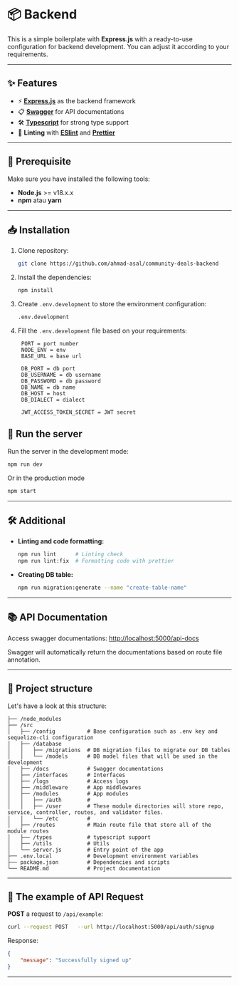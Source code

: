 
# 📦 Backend  

This is a simple boilerplate with **Express.js** with a ready-to-use configuration for backend development. You can adjust it according to your requirements.

---

## ✨ Features
- ⚡ [**Express.js**](https://expressjs.com/) as the backend framework
- 📋 [**Swagger**](https://swagger.io/docs/) for API documentations
- 🛠 [**Typescript**](https://www.typescriptlang.org/docs/) for strong type support
- 📄 **Linting** with [**ESlint**](https://eslint.org/docs/latest/) and [**Prettier**](https://prettier.io/docs/en/)

---

## 🚀 Prerequisite

Make sure you have installed the following tools:

- **Node.js** >= v18.x.x  
- **npm** atau **yarn**

---

## 📥 Installation

1. Clone repository:

   ```bash
   git clone https://github.com/ahmad-asal/community-deals-backend
   ```

2. Install the dependencies:

   ```bash
   npm install
   ```

3. Create `.env.development` to store the environment configuration:

   ```bash
   .env.development
   ```

4. Fill the `.env.development` file based on your requirements:

   ```
    PORT = port number
    NODE_ENV = env
    BASE_URL = base url
    
    DB_PORT = db port
    DB_USERNAME = db username
    DB_PASSWORD = db password
    DB_NAME = db name
    DB_HOST = host
    DB_DIALECT = dialect
    
    JWT_ACCESS_TOKEN_SECRET = JWT secret
   ```

## 🏃 Run the server

Run the server in the development mode:

```bash
npm run dev
```

Or in the production mode

```bash
npm start
```

---

## 🛠 Additional

- **Linting and code formatting:**

  ```bash
  npm run lint      # Linting check
  npm run lint:fix  # Formatting code with prettier
  ```

- **Creating DB table:**

  ```bash
  npm run migration:generate --name "create-table-name"
  ```
---

## 📚 API Documentation

Access swagger documentations: [http://localhost:5000/api-docs](http://localhost:5000/api-docs)

Swagger will automatically return the documentations based on route file annotation.

---

## 📂 Project structure

Let's have a look at this structure:

```
├── /node_modules
├── /src                 
│   ├── /config          # Base configuration such as .env key and sequelize-cli configuration
│   ├── /database
│   │   ├── /migrations  # DB migration files to migrate our DB tables
│   │   └── /models      # DB model files that will be used in the development
│   ├── /docs            # Swagger documentations
│   ├── /interfaces      # Interfaces
│   ├── /logs            # Access logs
│   ├── /middleware      # App middlewares
│   ├── /modules         # App modules
│   │   ├── /auth        #    
│   │   ├── /user        # These module directories will store repo, service, controller, routes, and validator files.
│   │   └── /etc         #
│   ├── /routes          # Main route file that store all of the module routes 
│   ├── /types           # typescript support
│   ├── /utils           # Utils
│   └── server.js        # Entry point of the app
├── .env.local           # Development environment variables
├── package.json         # Dependencies and scripts
└── README.md            # Project documentation
```

---

## 🔗 The example of API Request

**POST** a request to `/api/example`:

```bash
curl --request POST   --url http://localhost:5000/api/auth/signup
```

Response:

```json
{
    "message": "Successfully signed up"
}
```

---

 